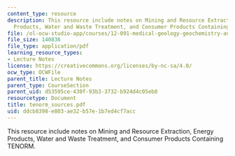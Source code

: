 ```yaml
---
content_type: resource
description: This resource include notes on Mining and Resource Extraction, Energy
  Products, Water and Waste Treatment, and Consumer Products Containing TENORM.
file: /ol-ocw-studio-app/courses/12-091-medical-geology-geochemistry-an-exposure-january-iap-2006/ddcb8398e803ae32b57e1b7ed4cf7acc_tenorm_sources.pdf
file_size: 140836
file_type: application/pdf
learning_resource_types:
- Lecture Notes
license: https://creativecommons.org/licenses/by-nc-sa/4.0/
ocw_type: OCWFile
parent_title: Lecture Notes
parent_type: CourseSection
parent_uid: d53595ce-430f-93b3-3732-b924d4c05eb8
resourcetype: Document
title: tenorm_sources.pdf
uid: ddcb8398-e803-ae32-b57e-1b7ed4cf7acc
---
```

This resource include notes on Mining and Resource Extraction, Energy Products, Water and Waste Treatment, and Consumer Products Containing TENORM.